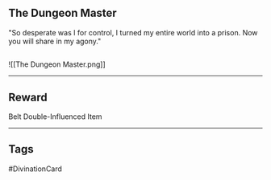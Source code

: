 ## The Dungeon Master
"So desperate was I for control, I turned my entire world into a prison. Now you will share in my agony."
## 
![[The Dungeon Master.png]]

---
## Reward
Belt
Double-Influenced Item

---
## Tags
#DivinationCard